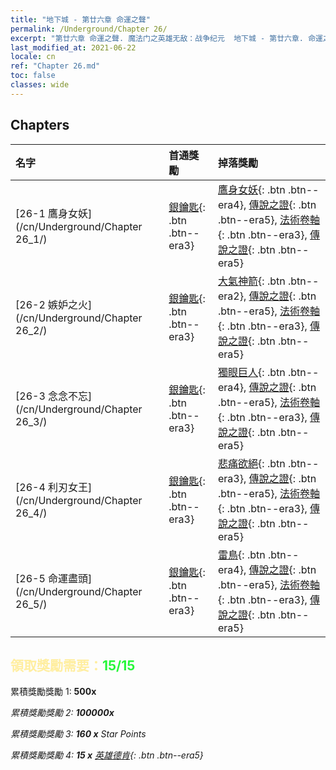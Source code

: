 ```yaml
---
title: "地下城 - 第廿六章 命運之聲"
permalink: /Underground/Chapter 26/
excerpt: "第廿六章 命運之聲. 魔法门之英雄无敌：战争纪元  地下城 - 第廿六章. 命運之聲"
last_modified_at: 2021-06-22
locale: cn
ref: "Chapter 26.md"
toc: false
classes: wide
---
```


## Chapters

  | 名字 |  首通獎勵 | 掉落獎勵 |
  |:------------|:------------|:------------| 
  | [26-1 鷹身女妖](/cn/Underground/Chapter 26_1/) | [銀鑰匙](/cn/Items/con_693/){: .btn .btn--era3} | [鷹身女妖](/cn/Items/unt_245/){: .btn .btn--era4}, [傳說之證](/cn/Items/mat_95/){: .btn .btn--era5}, [法術卷軸](/cn/Items/con_694/){: .btn .btn--era3}, [傳說之證](/cn/Items/mat_88/){: .btn .btn--era5} |
  | [26-2 嫉妒之火](/cn/Underground/Chapter 26_2/) | [銀鑰匙](/cn/Items/con_693/){: .btn .btn--era3} | [大氣神箭](/cn/Items/her_449/){: .btn .btn--era2}, [傳說之證](/cn/Items/mat_95/){: .btn .btn--era5}, [法術卷軸](/cn/Items/con_694/){: .btn .btn--era3}, [傳說之證](/cn/Items/mat_88/){: .btn .btn--era5} |
  | [26-3 念念不忘](/cn/Underground/Chapter 26_3/) | [銀鑰匙](/cn/Items/con_693/){: .btn .btn--era3} | [獨眼巨人](/cn/Items/unt_222/){: .btn .btn--era4}, [傳說之證](/cn/Items/mat_95/){: .btn .btn--era5}, [法術卷軸](/cn/Items/con_694/){: .btn .btn--era3}, [傳說之證](/cn/Items/mat_88/){: .btn .btn--era5} |
  | [26-4 利刃女王](/cn/Underground/Chapter 26_4/) | [銀鑰匙](/cn/Items/con_693/){: .btn .btn--era3} | [悲痛欲絕](/cn/Items/her_458/){: .btn .btn--era3}, [傳說之證](/cn/Items/mat_95/){: .btn .btn--era5}, [法術卷軸](/cn/Items/con_694/){: .btn .btn--era3}, [傳說之證](/cn/Items/mat_88/){: .btn .btn--era5} |
  | [26-5 命運盡頭](/cn/Underground/Chapter 26_5/) | [銀鑰匙](/cn/Items/con_693/){: .btn .btn--era3} | [雷鳥](/cn/Items/unt_221/){: .btn .btn--era4}, [傳說之證](/cn/Items/mat_95/){: .btn .btn--era5}, [法術卷軸](/cn/Items/con_694/){: .btn .btn--era3}, [傳說之證](/cn/Items/mat_88/){: .btn .btn--era5} |


## <span style="color: #ffeea0">   領取獎勵需要：</span><span style="color: #27f73a">15/15</span>

 累積獎勵獎勵 1:  **500x** <i class="fas fa-gem"/>

 累積獎勵獎勵 2:  **100000x** <i class="fas fa-coins"/>

 累積獎勵獎勵 3: **160 x** Star Points

 累積獎勵獎勵 4: **15 x** [英雄德肯](/cn/Items/her_387/){: .btn .btn--era5}

